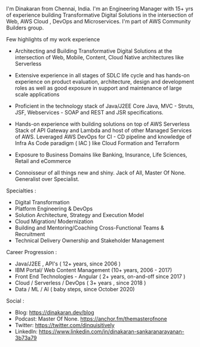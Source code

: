 I'm Dinakaran from Chennai, India. I'm an Engineering Manager with 15+ yrs of experience building Transformative Digital Solutions in the intersection of Web, AWS Cloud , DevOps and Microservices. I'm part of AWS Community Builders group.

Few highlights of my work experience

- Architecting and  Building Transformative Digital  Solutions at the intersection of Web, Mobile, Content, Cloud Native architectures like  Serverless

- Extensive experience in all stages of SDLC life cycle and has hands-on experience on product evaluation, architecture, design and development roles as well as good exposure in support and maintenance of large scale applications    

- Proficient in the technology stack of Java/J2EE Core Java, MVC - Struts, JSF, Webservices - SOAP and REST and JSR specifications. 

- Hands-on experience with building solutions on top of  AWS Serverless Stack of API Gateway and Lambda and host of other Managed Services of AWS. Leveraged AWS DevOps for CI - CD pipeline and knowledge of Infra As Code paradigm ( IAC ) like Cloud Formation and Terraform

- Exposure to Business Domains like Banking, Insurance, Life Sciences, Retail and eCommerce 

- Connoisseur of all things new and shiny. Jack of All, Master Of None. Generalist over Specialist. 

Specialties : 

- Digital Transformation
- Platform Engineering  & DevOps
- Solution Architecture, Strategy and Execution Model
- Cloud Migration/ Modernization 
- Building and Mentoring/Coaching Cross-Functional Teams & Recruitment
- Technical Delivery Ownership and Stakeholder Management 

Career Progression : 

- Java/J2EE , API's ( 12+ years, since 2006 )
- IBM Portal/ Web Content Management (10+ years, 2006 - 2017) 
- Front End Technologies - Angular ( 2+ years, on-and-off since 2017 )
- Cloud  / Serverless / DevOps ( 3+ years , since 2018 ) 
- Data / ML / AI  (  baby steps, since October 2020)

Social :

- Blog: https://dinakaran.dev/blog
- Podcast: Master Of None. https://anchor.fm/themasterofnone 
- Twitter: https://twitter.com/dinquisitively
- LinkedIn: https://www.linkedin.com/in/dinakaran-sankaranarayanan-3b73a79
